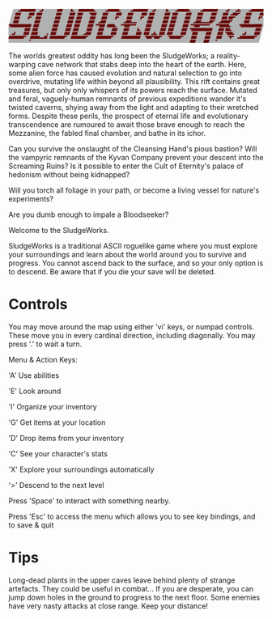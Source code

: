 ![sludgeworks_logo](assets/logo.png)

The worlds greatest oddity has long been the SludgeWorks; a reality-warping cave network that stabs deep into the 
heart of the earth. 
Here, some alien force has caused evolution and natural selection to go into overdrive, mutating life within beyond 
all plausibility. 
This rift contains great treasures, but only only whispers of its powers reach the surface. 
Mutated and feral, vaguely-human remnants of previous expeditions wander it's twisted caverns, 
shying away from the light and adapting to their wretched forms. 
Despite these perils, the prospect of eternal life and evolutionary transcendence are rumoured to await those 
brave enough to reach the Mezzanine, the fabled final chamber, and bathe in its ichor.

Can you survive the onslaught of the Cleansing Hand's pious bastion? 
Will the vampyric remnants of the Kyvan Company prevent your descent into the Screaming Ruins? 
Is it possible to enter the Cult of Eternity's palace of hedonism without being kidnapped? 

Will you torch all foliage in your path, or become a living vessel for nature's experiments?

Are you dumb enough to impale a Bloodseeker?

Welcome to the SludgeWorks.

SludgeWorks is a traditional ASCII roguelike game where you must explore your surroundings and learn about the world around you to survive and progress. 
You cannot ascend back to the surface, and so your only option is to descend. Be aware that if you die your save will be deleted.

# Controls
You may move around the map using either 'vi' keys, or numpad controls. These move you in every cardinal direction, including diagonally. 
You may press '.' to wait a turn.

Menu & Action Keys:

'A'   Use abilities

'E'   Look around

'I'   Organize your inventory

'G'   Get items at your location

'D'   Drop items from your inventory

'C'   See your character's stats

'X'   Explore your surroundings automatically

'>'   Descend to the next level


Press 'Space' to interact with something nearby.

Press 'Esc' to access the menu which allows you to see key bindings, and to save & quit


# Tips
Long-dead plants in the upper caves leave behind plenty of strange artefacts. They could be useful in combat...
If you are desperate, you can jump down holes in the ground to progress to the next floor.
Some enemies have very nasty attacks at close range. Keep your distance!

